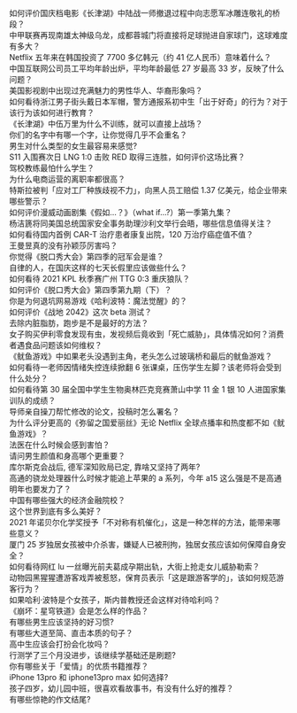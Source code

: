 如何评价国庆档电影《长津湖》中陆战一师撤退过程中向志愿军冰雕连敬礼的桥段？  
中甲联赛再现南雄太神级乌龙，成都蓉城门将直接将足球抛进自家球门，这球难度有多大？  
Netflix 五年来在韩国投资了 7700 多亿韩元（约 41 亿人民币）意味着什么？  
中国互联网公司员工平均年龄出炉，平均年龄最低 27 岁最高 33 岁，反映了什么问题？  
美国影视剧中出现过充满魅力的男性华人、华裔形象吗？  
如何看待浙江男子街头戴日本军帽，警方通报系初中生「出于好奇」的行为？对于该行为该如何进行教育？  
《长津湖》中伍万里为什么不训练，就可以直接上战场？  
你们的名字中有哪一个字，让你觉得几乎不会重名？  
男生对什么类型的女生最容易来感觉?  
S11 入围赛次日 LNG 1:0 击败 RED 取得三连胜，如何评价这场比赛？  
驾校教练最怕什么学生？  
为什么电商运营的离职率都很高？  
特斯拉被判「应对工厂种族歧视不力」，向黑人员工赔偿 1.37 亿美元，给企业带来哪些警示？  
如何评价漫威动画剧集《假如…？》（what if...?）第一季第九集？  
杨洁篪将同美国总统国家安全事务助理沙利文举行会晤，哪些信息值得关注？  
如何看待国内首例 CAR-T 治疗患者康复出院，120 万治疗癌症值不值？  
王曼昱真的没有孙颖莎厉害吗？  
你觉得《脱口秀大会》第四季的冠军会是谁？  
自律的人，在国庆这样的七天长假里应该做些什么？  
如何看待 2021 KPL 秋季赛广州 TTG 0:3 重庆狼队？  
如何评价《脱口秀大会》第四季第九期（下）？  
你是为何退坑网易游戏《哈利波特：魔法觉醒》的？  
如何评价《战地 2042》这次 beta 测试？  
去除内脏脂肪，跑步是不是最好的方法？  
女子购买伊利零食发现有虫，发视频后竟收到「死亡威胁」，具体情况如何？消费者遇食品问题该如何维权？  
《鱿鱼游戏》中如果老头没遇到主角，老头怎么过玻璃桥和最后的鱿鱼游戏？  
如何看待一老师因情绪失控连续掀翻 6 张课桌，压伤学生左脚？该老师将会受到什么处分？  
如何看待第 30 届全国中学生生物奥林匹克竞赛萧山中学 11 金 1 银 10 人进国家集训队的成绩？  
导师亲自操刀帮忙修改的论文，投稿时怎么署名？  
为什么评分更高的《弥留之国爱丽丝》无论 Netflix 全球点播率和热度都不如《鱿鱼游戏》？  
法医在什么时候会感到害怕？  
请问男生颜值和身高哪个更重要？  
库尔斯克会战后, 德军深知败局已定, 靠啥又坚持了两年?  
高通的骁龙处理器什么时候才能追上苹果的 a 系列，今年 a15 这么强是不是高通明年也要发力了？  
中国有哪些强大的经济金融院校？  
这个世界到底有多么美好？  
2021 年诺贝尔化学奖授予「不对称有机催化」，这是一种怎样的方法，能带来哪些意义？  
厦门 25 岁独居女孩被中介杀害，嫌疑人已被刑拘，独居女孩应该如何保障自身安全？  
如何看待网红 lu 一丝曝光前夫葛成孕期出轨，大街上抢走女儿威胁勒索？  
动物园黑猩猩遭游客戏弄被惹怒，保育员表示「这是跟游客学的」，该如何规范游客行为？  
如果哈利·波特是个女孩子，斯内普教授还会这样对待哈利吗？  
《崩坏：星穹铁道》会是怎么样的作品？  
有哪些男生应该坚持的好习惯?  
有哪些大道至简、直击本质的句子？  
高中生应该会打扮会化妆吗？  
行测学了三个月没进步，该继续学基础还是刷题?  
你有哪些关于「爱情」的优质书籍推荐？  
iPhone 13pro 和 iphone13pro max 如何选择?  
孩子四岁，幼儿园中班，很喜欢看故事书，有没有什么好的推荐？  
有哪些惊艳的作文结尾?  
